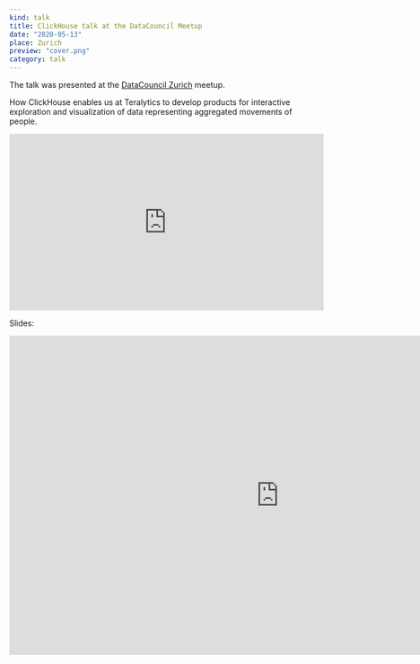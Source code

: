 ```yaml
---
kind: talk
title: ClickHouse talk at the DataCouncil Meetup
date: "2020-05-13"
place: Zurich
preview: "cover.png"
category: talk
---
```

The talk was presented at 
the [DataCouncil Zurich](https://www.meetup.com/fr-FR/DataCouncil-AI-Zurich-Data-Engineering-Science/events/267081855/) meetup.

How ClickHouse enables us at Teralytics to develop products for interactive exploration and visualization of data representing aggregated movements of people.

<iframe width="560" height="315" src="https://www.youtube-nocookie.com/embed/gI3PB5kh6Vw?rel=0" frameborder="0" allow="accelerometer; autoplay; encrypted-media; gyroscope; picture-in-picture" allowfullscreen></iframe>

Slides:
<iframe src="https://docs.google.com/presentation/d/1MV51jJJX9Q0lYusd-35u1VhFeXs0ivmvdV2ximYtddM/embed?start=false&loop=false&delayms=3000" frameborder="0" width="960" height="569" allowfullscreen="true" mozallowfullscreen="true" webkitallowfullscreen="true"></iframe>


